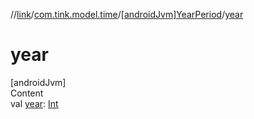 //[link](../../index.md)/[com.tink.model.time](../index.md)/[[androidJvm]YearPeriod](index.md)/[year](year.md)



# year  
[androidJvm]  
Content  
val [year](year.md): [Int](https://kotlinlang.org/api/latest/jvm/stdlib/kotlin/-int/index.html)  



